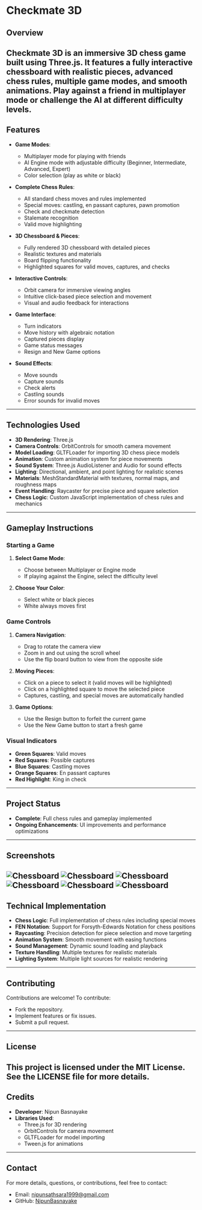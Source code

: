 # **Checkmate 3D**
## **Overview**
Checkmate 3D is an immersive 3D chess game built using Three.js. It features a fully interactive chessboard with realistic pieces, advanced chess rules, multiple game modes, and smooth animations. Play against a friend in multiplayer mode or challenge the AI at different difficulty levels.
---
## **Features**
- **Game Modes**:
  - Multiplayer mode for playing with friends
  - AI Engine mode with adjustable difficulty (Beginner, Intermediate, Advanced, Expert)
  - Color selection (play as white or black)

- **Complete Chess Rules**:
  - All standard chess moves and rules implemented
  - Special moves: castling, en passant captures, pawn promotion
  - Check and checkmate detection
  - Stalemate recognition
  - Valid move highlighting

- **3D Chessboard & Pieces**:
  - Fully rendered 3D chessboard with detailed pieces
  - Realistic textures and materials
  - Board flipping functionality
  - Highlighted squares for valid moves, captures, and checks

- **Interactive Controls**:
  - Orbit camera for immersive viewing angles
  - Intuitive click-based piece selection and movement
  - Visual and audio feedback for interactions

- **Game Interface**:
  - Turn indicators
  - Move history with algebraic notation
  - Captured pieces display
  - Game status messages
  - Resign and New Game options

- **Sound Effects**:
  - Move sounds
  - Capture sounds
  - Check alerts
  - Castling sounds
  - Error sounds for invalid moves
---
## **Technologies Used**
- **3D Rendering**: Three.js
- **Camera Controls**: OrbitControls for smooth camera movement
- **Model Loading**: GLTFLoader for importing 3D chess piece models
- **Animation**: Custom animation system for piece movements
- **Sound System**: Three.js AudioListener and Audio for sound effects
- **Lighting**: Directional, ambient, and point lighting for realistic scenes
- **Materials**: MeshStandardMaterial with textures, normal maps, and roughness maps
- **Event Handling**: Raycaster for precise piece and square selection
- **Chess Logic**: Custom JavaScript implementation of chess rules and mechanics
---
## **Gameplay Instructions**
### **Starting a Game**
1. **Select Game Mode**:
   - Choose between Multiplayer or Engine mode
   - If playing against the Engine, select the difficulty level

2. **Choose Your Color**:
   - Select white or black pieces
   - White always moves first

### **Game Controls**
1. **Camera Navigation**:
   - Drag to rotate the camera view
   - Zoom in and out using the scroll wheel
   - Use the flip board button to view from the opposite side

2. **Moving Pieces**:
   - Click on a piece to select it (valid moves will be highlighted)
   - Click on a highlighted square to move the selected piece
   - Captures, castling, and special moves are automatically handled

3. **Game Options**:
   - Use the Resign button to forfeit the current game
   - Use the New Game button to start a fresh game

### **Visual Indicators**
- **Green Squares**: Valid moves
- **Red Squares**: Possible captures
- **Blue Squares**: Castling moves
- **Orange Squares**: En passant captures
- **Red Highlight**: King in check
---
## **Project Status**
- **Complete**: Full chess rules and gameplay implemented
- **Ongoing Enhancements**: UI improvements and performance optimizations
---
## **Screenshots**
![Chessboard](Screenshots/1.png)
![Chessboard](Screenshots/2.png)
![Chessboard](Screenshots/3.png)
![Chessboard](Screenshots/4.png)
![Chessboard](Screenshots/5.png)
![Chessboard](Screenshots/6.png)
---
## **Technical Implementation**
- **Chess Logic**: Full implementation of chess rules including special moves
- **FEN Notation**: Support for Forsyth-Edwards Notation for chess positions
- **Raycasting**: Precision detection for piece selection and move targeting
- **Animation System**: Smooth movement with easing functions
- **Sound Management**: Dynamic sound loading and playback
- **Texture Handling**: Multiple textures for realistic materials
- **Lighting System**: Multiple light sources for realistic rendering
---
## **Contributing**
Contributions are welcome! To contribute:
- Fork the repository.
- Implement features or fix issues.
- Submit a pull request.
---
## **License**
This project is licensed under the MIT License. See the LICENSE file for more details.
---
## **Credits**
- **Developer**: Nipun Basnayake 
- **Libraries Used**:
  - Three.js for 3D rendering
  - OrbitControls for camera movement
  - GLTFLoader for model importing
  - Tween.js for animations
---
## **Contact**
For more details, questions, or contributions, feel free to contact:  
- Email: [nipunsathsara1999@gmail.com](mailto:nipunsathsara1999@gmail.com)  
- GitHub: [NipunBasnayake](https://github.com/NipunBasnayake)
